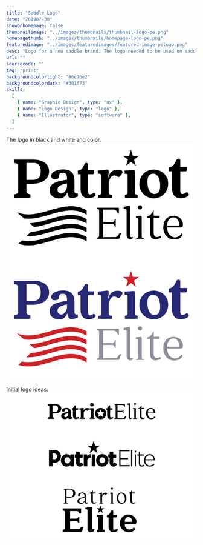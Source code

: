```yaml
---
title: "Saddle Logo"
date: "201907-30"
showonhomepage: false
thumbnailimage: "../images/thumbnails/thumbnail-logo-pe.png"
homepagethumb: "../images/thumbnails/homepage-logo-pe.png"
featuredimage: "../images/featuredimages/featured-image-pelogo.png"
desc: "Logo for a new saddle brand. The logo needed to be used on saddles (in metal), on hangtags, and work well in advertising materials and digital media. In keeping with the name, red, white and blue was a very logical color choice. I chose the beautiful serif font Quincy for the typeface, and paired it with some natural flag symbolism to create what I hoped was an appealing mark."
url: ""
sourcecode: ""
tag: "print"
backgroundcolorlight: "#6e76e2"
backgroundcolordark: "#301f73"
skills:
  [
    { name: "Graphic Design", type: "ux" },
    { name: "Logo Design", type: "logo" },
    { name: "Illustrator", type: "software" },
  ]
---
```


The logo in black and white and color.
![alt text](../images/logos/pe-logos.png "Patriot Elite logo")

Initial logo ideas.
![alt text](../images/logos/Patriot-Elite-logo-ideas-1.png "Patriot Elite logo")
